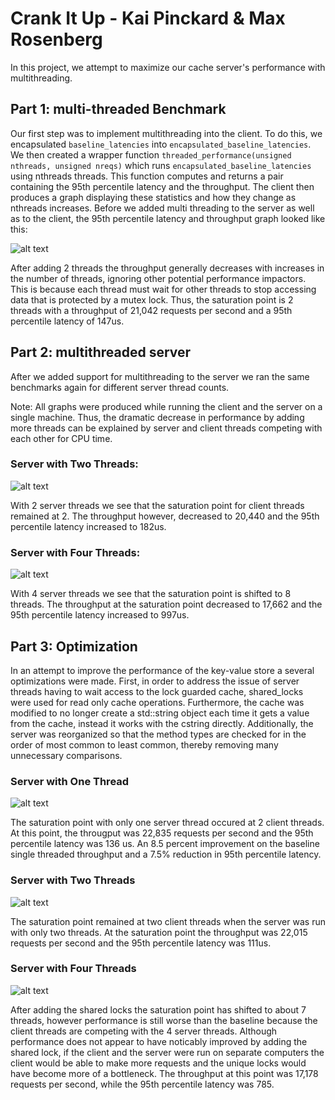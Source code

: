 # Crank It Up - Kai Pinckard & Max Rosenberg
In this project, we attempt to maximize our cache server's performance with multithreading.

## Part 1: multi-threaded Benchmark
Our first step was to implement multithreading into the client. To do this, we encapsulated ```baseline_latencies``` into ```encapsulated_baseline_latencies```. We then created a wrapper function ```threaded_performance(unsigned nthreads, unsigned nreqs)``` which runs ```encapsulated_baseline_latencies``` using nthreads threads. This function computes and returns a pair containing the 95th percentile latency and the throughput. The client then produces a graph displaying these statistics and how they change as nthreads increases. Before we added multi threading to the server as well as to the client, the 95th percentile latency and throughput graph looked like this:

![alt text](https://github.com/kai-pinckard/crank-it-up/blob/master/throughputs.png)

After adding 2 threads the throughput generally decreases with increases in the number of threads, ignoring other potential performance impactors. This is because each thread must wait for other threads to stop accessing data that is protected by a mutex lock. Thus, the saturation point is 2 threads with a throughput of 21,042 requests per second and a 95th percentile latency of 147us.

## Part 2: multithreaded server
After we added support for multithreading to the server we ran the same benchmarks again for different server thread counts.

Note: All graphs were produced while running the client and the server on a single machine. Thus, the dramatic decrease in performance by adding more threads can be explained by server and client threads competing with each other for CPU time. 

### Server with Two Threads:
![alt text](https://github.com/kai-pinckard/crank-it-up/blob/master/throughputs2tserver.png)

With 2 server threads we see that the saturation point for client threads remained at 2. The throughput however, decreased to 20,440 and the 95th percentile latency increased to 182us. 

### Server with Four Threads:
![alt text](https://github.com/kai-pinckard/crank-it-up/blob/master/throughputs4tserver.png)

With 4 server threads we see that the saturation point is shifted to 8 threads. The throughput at the saturation point decreased to 17,662 and the 95th percentile latency increased to 997us. 

## Part 3: Optimization 

In an attempt to improve the performance of the key-value store a several optimizations were made. First, in order to address the issue of server threads having to wait access to the lock guarded cache, shared_locks were used for read only cache operations. Furthermore, the cache was modified to no longer create a std::string object each time it gets a value from the cache, instead it works with the cstring directly. Additionally, the server was reorganized so that the method types are checked for in the order of most common to least common, thereby removing many unnecessary comparisons. 

### Server with One Thread
![alt text](https://github.com/kai-pinckard/crank-it-up/blob/master/throughputsi0.png)

The saturation point with only one server thread occured at 2 client threads. At this point, the througput was 22,835 requests per second and the 95th percentile latency was 136 us. An 8.5 percent improvement on the baseline single threaded throughput and a 7.5% reduction in 95th percentile latency. 

### Server with Two Threads
![alt text](https://github.com/kai-pinckard/crank-it-up/blob/master/throughputsi2.png)

The saturation point remained at two client threads when the server was run with only two threads. At the saturation point the throughput was 22,015 requests per second and the 95th percentile latency was 111us. 

### Server with Four Threads
![alt text](https://github.com/kai-pinckard/crank-it-up/blob/master/throughputsi.png)

After adding the shared locks the saturation point has shifted to about 7 threads, however performance is still worse than the baseline because the client threads are competing with the 4 server threads. Although performance does not appear to have noticably improved by adding the shared lock, if the client and the server were run on separate computers the client would be able to make more requests and the unique locks would have become more of a bottleneck. The throughput at this point was 17,178 requests per second, while the 95th percentile latency was 785.



